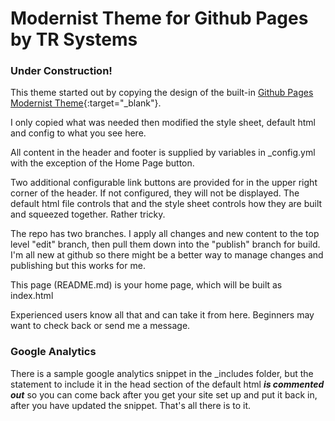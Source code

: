 # Modernist Theme for Github Pages by TR Systems
### Under Construction!

This theme started out by copying the design of the built-in [Github Pages Modernist Theme](https://github.com/pages-themes/modernist){:target="_blank"}.

I only copied what was needed then modified the style sheet, default html and config to what you see here.

All content in the header and footer is supplied by variables in _config.yml with the exception of the Home Page button.

Two additional configurable link buttons are provided for in the upper right corner of the header. If not configured, they will not be displayed. The default html file controls that and the style sheet controls how they are built and squeezed together. Rather tricky.

The repo has two branches. I apply all changes and new content to the top level "edit" branch, then pull them down into the "publish" branch for build. I'm all new at github so there might be a better way to manage changes and publishing but this works for me.

This page (README.md) is your home page, which will be built as index.html

Experienced users know all that and can take it from here. Beginners may want to check back or send me a message.

### Google Analytics
There is a sample google analytics snippet in the _includes folder, but the statement to include it in the head section of the default html ***is commented out*** so you can come back after you get your site set up and put it back in, after you have updated the snippet. That's all there is to it.

